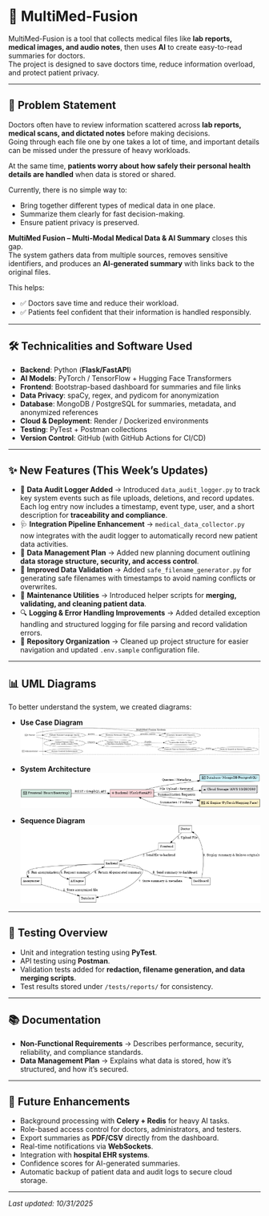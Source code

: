 # 🏥 MultiMed-Fusion

MultiMed-Fusion is a tool that collects medical files like **lab reports, medical images, and audio notes**, then uses **AI** to create easy-to-read summaries for doctors.  
The project is designed to save doctors time, reduce information overload, and protect patient privacy.

---

## 📌 Problem Statement

Doctors often have to review information scattered across **lab reports, medical scans, and dictated notes** before making decisions.  
Going through each file one by one takes a lot of time, and important details can be missed under the pressure of heavy workloads.  

At the same time, **patients worry about how safely their personal health details are handled** when data is stored or shared.

Currently, there is no simple way to:  
- Bring together different types of medical data in one place.  
- Summarize them clearly for fast decision-making.  
- Ensure patient privacy is preserved.  

**MultiMed Fusion – Multi-Modal Medical Data & AI Summary** closes this gap.  
The system gathers data from multiple sources, removes sensitive identifiers, and produces an **AI-generated summary** with links back to the original files.  

This helps:  
- ✅ Doctors save time and reduce their workload.  
- ✅ Patients feel confident that their information is handled responsibly.  

---

## 🛠️ Technicalities and Software Used

- **Backend**: Python (**Flask/FastAPI**)  
- **AI Models**: PyTorch / TensorFlow + Hugging Face Transformers  
- **Frontend**: Bootstrap-based dashboard for summaries and file links  
- **Data Privacy**: spaCy, regex, and pydicom for anonymization  
- **Database**: MongoDB / PostgreSQL for summaries, metadata, and anonymized references  
- **Cloud & Deployment**: Render / Dockerized environments  
- **Testing**: PyTest + Postman collections  
- **Version Control**: GitHub (with GitHub Actions for CI/CD)  

---

## ✨ New Features (This Week’s Updates)

- 🧾 **Data Audit Logger Added** → Introduced `data_audit_logger.py` to track key system events such as file uploads, deletions, and record updates.  
  Each log entry now includes a timestamp, event type, user, and a short description for **traceability and compliance**.  
- 🩺 **Integration Pipeline Enhancement** → `medical_data_collector.py` now integrates with the audit logger to automatically record new patient data activities.  
- 💾 **Data Management Plan** → Added new planning document outlining **data storage structure, security, and access control**.  
- 🧠 **Improved Data Validation** → Added `safe_filename_generator.py` for generating safe filenames with timestamps to avoid naming conflicts or overwrites.  
- 🧰 **Maintenance Utilities** → Introduced helper scripts for **merging, validating, and cleaning patient data**.  
- 🔍 **Logging & Error Handling Improvements** → Added detailed exception handling and structured logging for file parsing and record validation errors.  
- 📁 **Repository Organization** → Cleaned up project structure for easier navigation and updated `.env.sample` configuration file.

---

## 📊 UML Diagrams

To better understand the system, we created diagrams:

- **Use Case Diagram**  
  ![Use Case Diagram](https://github.com/vipul0999/MultiMed-Fusion/blob/main/Images/updated_use_case_diagram_clear.png)

- **System Architecture**  
  ![System Architecture](https://github.com/vipul0999/MultiMed-Fusion/blob/main/Images/system_architecture.png)

- **Sequence Diagram**  
  ![Sequence Diagram](https://github.com/vipul0999/MultiMed-Fusion/blob/main/Images/sequence_diagram.png)

---

## 🧪 Testing Overview

- Unit and integration testing using **PyTest**.  
- API testing using **Postman**.  
- Validation tests added for **redaction, filename generation, and data merging scripts**.  
- Test results stored under `/tests/reports/` for consistency.  

---

## 📚 Documentation

- **Non-Functional Requirements** → Describes performance, security, reliability, and compliance standards.  
- **Data Management Plan** → Explains what data is stored, how it’s structured, and how it’s secured.  

---

## 📌 Future Enhancements

- Background processing with **Celery + Redis** for heavy AI tasks.  
- Role-based access control for doctors, administrators, and testers.  
- Export summaries as **PDF/CSV** directly from the dashboard.  
- Real-time notifications via **WebSockets**.  
- Integration with **hospital EHR systems**.  
- Confidence scores for AI-generated summaries.  
- Automatic backup of patient data and audit logs to secure cloud storage.  

---

*Last updated: 10/31/2025*
